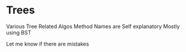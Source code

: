 # Trees
Various Tree Related Algos 
Method Names are Self explanatory
Mostly using BST

Let me know if there are mistakes
